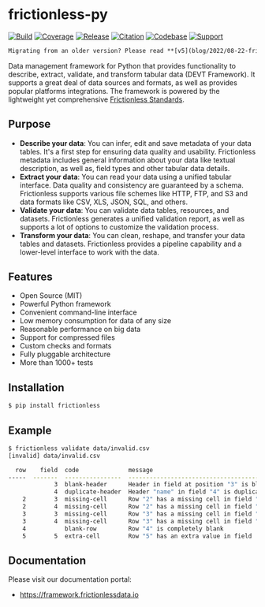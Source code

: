 # frictionless-py

[![Build](https://img.shields.io/github/actions/workflow/status/frictionlessdata/frictionless-py/general.yaml?branch=main)](https://github.com/frictionlessdata/frictionless-py/actions)
[![Coverage](https://img.shields.io/codecov/c/github/frictionlessdata/frictionless-py/main)](https://codecov.io/gh/frictionlessdata/frictionless-py)
[![Release](https://img.shields.io/pypi/v/frictionless.svg)](https://pypi.python.org/pypi/frictionless)
[![Citation](https://zenodo.org/badge/28409905.svg)](https://zenodo.org/badge/latestdoi/28409905)
[![Codebase](https://img.shields.io/badge/codebase-github-brightgreen)](https://github.com/frictionlessdata/frictionless-py)
[![Support](https://img.shields.io/badge/support-slack-brightgreen)](https://join.slack.com/t/frictionlessdata/shared_invite/zt-17kpbffnm-tRfDW_wJgOw8tJVLvZTrBg)

```markdown remark type=primary
Migrating from an older version? Please read **[v5](blog/2022/08-22-frictionless-framework-v5.html)** announcement and migration guide.
```

Data management framework for Python that provides functionality to describe, extract, validate, and transform tabular data (DEVT Framework). It supports a great deal of data sources and formats, as well as provides popular platforms integrations. The framework is powered by the lightweight yet comprehensive [Frictionless Standards](https://specs.frictionlessdata.io/).

## Purpose

- **Describe your data**: You can infer, edit and save metadata of your data tables. It's a first step for ensuring data quality and usability. Frictionless metadata includes general information about your data like textual description, as well as, field types and other tabular data details.
- **Extract your data**: You can read your data using a unified tabular interface. Data quality and consistency are guaranteed by a schema. Frictionless supports various file schemes like HTTP, FTP, and S3 and data formats like CSV, XLS, JSON, SQL, and others.
- **Validate your data**: You can validate data tables, resources, and datasets. Frictionless generates a unified validation report, as well as supports a lot of options to customize the validation process.
- **Transform your data**: You can clean, reshape, and transfer your data tables and datasets. Frictionless provides a pipeline capability and a lower-level interface to work with the data.

## Features

- Open Source (MIT)
- Powerful Python framework
- Convenient command-line interface
- Low memory consumption for data of any size
- Reasonable performance on big data
- Support for compressed files
- Custom checks and formats
- Fully pluggable architecture
- More than 1000+ tests

## Installation

```bash
$ pip install frictionless
```

## Example

```bash
$ frictionless validate data/invalid.csv
[invalid] data/invalid.csv

  row    field  code              message
-----  -------  ----------------  --------------------------------------------
             3  blank-header      Header in field at position "3" is blank
             4  duplicate-header  Header "name" in field "4" is duplicated
    2        3  missing-cell      Row "2" has a missing cell in field "field3"
    2        4  missing-cell      Row "2" has a missing cell in field "name2"
    3        3  missing-cell      Row "3" has a missing cell in field "field3"
    3        4  missing-cell      Row "3" has a missing cell in field "name2"
    4           blank-row         Row "4" is completely blank
    5        5  extra-cell        Row "5" has an extra value in field  "5"
```

## Documentation

Please visit our documentation portal:
- https://framework.frictionlessdata.io
